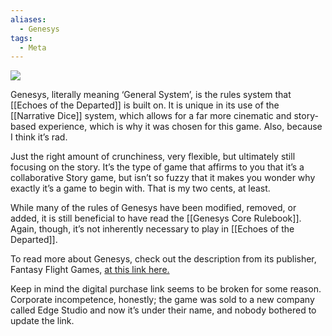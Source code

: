 ```yaml
---
aliases:
  - Genesys
tags:
  - Meta
---
```

![](https://i.imgur.com/kY65Wqt.jpeg)

Genesys, literally meaning ‘General System’, is the rules system that [[Echoes of the Departed]] is built on. It is unique in its use of the [[Narrative Dice]] system, which allows for a far more cinematic and story-based experience, which is why it was chosen for this game. Also, because I think it’s rad. 

Just the right amount of crunchiness, very flexible, but ultimately still focusing on the story. It’s the type of game that affirms to you that it’s a collaborative Story game, but isn’t so fuzzy that it makes you wonder why exactly it’s a game to begin with. That is my two cents, at least.

While many of the rules of Genesys have been modified, removed, or added, it is still beneficial to have read the [[Genesys Core Rulebook]]. Again, though, it’s not inherently necessary to play in [[Echoes of the Departed]].

To read more about Genesys, check out the description from its publisher, Fantasy Flight Games, [at this link here.](https://www.fantasyflightgames.com/en/products/genesys/) 

Keep in mind the digital purchase link seems to be broken for some reason. Corporate incompetence, honestly; the game was sold to a new company called Edge Studio and now it’s under their name, and nobody bothered to update the link.

